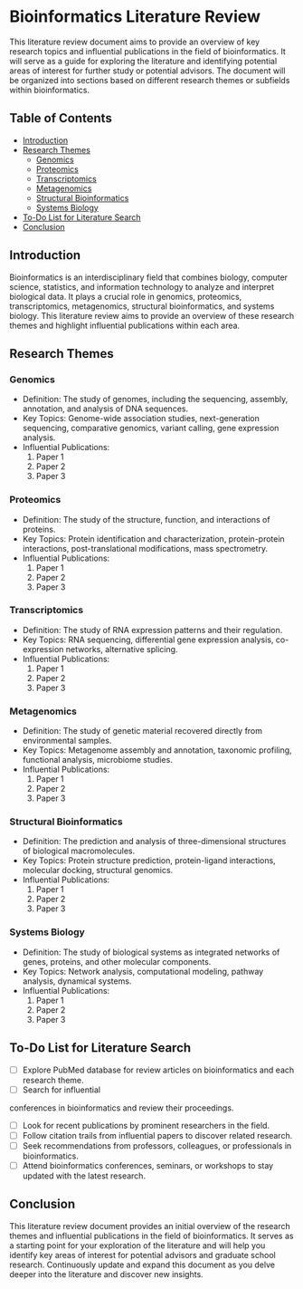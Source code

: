 # Bioinformatics Literature Review

This literature review document aims to provide an overview of key research topics and influential publications in the field of bioinformatics. It will serve as a guide for exploring the literature and identifying potential areas of interest for further study or potential advisors. The document will be organized into sections based on different research themes or subfields within bioinformatics.

## Table of Contents

- [Introduction](#introduction)
- [Research Themes](#research-themes)
    - [Genomics](#genomics)
    - [Proteomics](#proteomics)
    - [Transcriptomics](#transcriptomics)
    - [Metagenomics](#metagenomics)
    - [Structural Bioinformatics](#structural-bioinformatics)
    - [Systems Biology](#systems-biology)
- [To-Do List for Literature Search](#to-do-list-for-literature-search)
- [Conclusion](#conclusion)

## Introduction

Bioinformatics is an interdisciplinary field that combines biology, computer science, statistics, and information technology to analyze and interpret biological data. It plays a crucial role in genomics, proteomics, transcriptomics, metagenomics, structural bioinformatics, and systems biology. This literature review aims to provide an overview of these research themes and highlight influential publications within each area.

## Research Themes

### Genomics

- Definition: The study of genomes, including the sequencing, assembly, annotation, and analysis of DNA sequences.
- Key Topics: Genome-wide association studies, next-generation sequencing, comparative genomics, variant calling, gene expression analysis.
- Influential Publications:
    1. Paper 1
    2. Paper 2
    3. Paper 3

### Proteomics

- Definition: The study of the structure, function, and interactions of proteins.
- Key Topics: Protein identification and characterization, protein-protein interactions, post-translational modifications, mass spectrometry.
- Influential Publications:
    1. Paper 1
    2. Paper 2
    3. Paper 3

### Transcriptomics

- Definition: The study of RNA expression patterns and their regulation.
- Key Topics: RNA sequencing, differential gene expression analysis, co-expression networks, alternative splicing.
- Influential Publications:
    1. Paper 1
    2. Paper 2
    3. Paper 3

### Metagenomics

- Definition: The study of genetic material recovered directly from environmental samples.
- Key Topics: Metagenome assembly and annotation, taxonomic profiling, functional analysis, microbiome studies.
- Influential Publications:
    1. Paper 1
    2. Paper 2
    3. Paper 3

### Structural Bioinformatics

- Definition: The prediction and analysis of three-dimensional structures of biological macromolecules.
- Key Topics: Protein structure prediction, protein-ligand interactions, molecular docking, structural genomics.
- Influential Publications:
    1. Paper 1
    2. Paper 2
    3. Paper 3

### Systems Biology

- Definition: The study of biological systems as integrated networks of genes, proteins, and other molecular components.
- Key Topics: Network analysis, computational modeling, pathway analysis, dynamical systems.
- Influential Publications:
    1. Paper 1
    2. Paper 2
    3. Paper 3

## To-Do List for Literature Search

- [ ] Explore PubMed database for review articles on bioinformatics and each research theme.
- [ ] Search for influential

 conferences in bioinformatics and review their proceedings.
- [ ] Look for recent publications by prominent researchers in the field.
- [ ] Follow citation trails from influential papers to discover related research.
- [ ] Seek recommendations from professors, colleagues, or professionals in bioinformatics.
- [ ] Attend bioinformatics conferences, seminars, or workshops to stay updated with the latest research.

## Conclusion

This literature review document provides an initial overview of the research themes and influential publications in the field of bioinformatics. It serves as a starting point for your exploration of the literature and will help you identify key areas of interest for potential advisors and graduate school research. Continuously update and expand this document as you delve deeper into the literature and discover new insights.